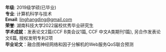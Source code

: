 **年级**: 2019级学硕(已毕业)  
**专业**: 计算机科学与技术  
**Email**: linghangding@gmail.com  
**荣誉**: 湖南科技大学2022届校优秀毕业研究生  
**学术成就**：发表论文2篇(CCF B类会议1篇, CCF 中文A类期刊1篇), 另合作发表论文6篇, 授权发明专利2项  
**毕业论文**：融合图神经网络和因子分解机的Web服务QoS联合预测
